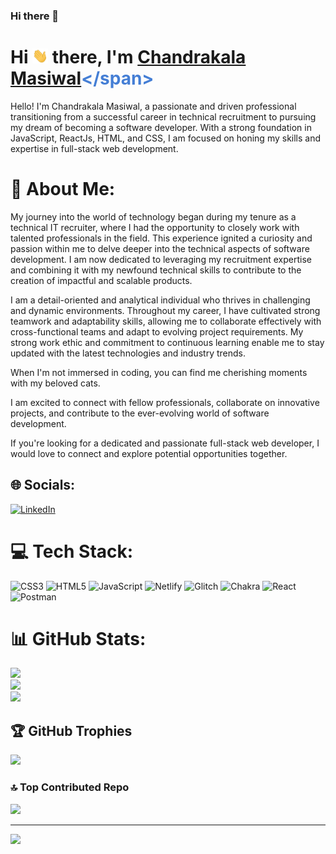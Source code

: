### Hi there 👋

# Hi <img src="https://raw.githubusercontent.com/ABSphreak/ABSphreak/master/gifs/Hi.gif" width="25"> there, I'm <span style="color: #447ED5">[Chandrakala Masiwal]("https://github.com/chandrakalaM08/chandrakalaM08.github.io")</span>

Hello! I'm Chandrakala Masiwal, a passionate and driven professional transitioning from a successful career in technical recruitment to pursuing my dream of becoming a software developer. With a strong foundation in JavaScript, ReactJs, HTML, and CSS, I am focused on honing my skills and expertise in full-stack web development.

# 💫 About Me:
My journey into the world of technology began during my tenure as a technical IT recruiter, where I had the opportunity to closely work with talented professionals in the field. This experience ignited a curiosity and passion within me to delve deeper into the technical aspects of software development. I am now dedicated to leveraging my recruitment expertise and combining it with my newfound technical skills to contribute to the creation of impactful and scalable products.

I am a detail-oriented and analytical individual who thrives in challenging and dynamic environments. Throughout my career, I have cultivated strong teamwork and adaptability skills, allowing me to collaborate effectively with cross-functional teams and adapt to evolving project requirements. My strong work ethic and commitment to continuous learning enable me to stay updated with the latest technologies and industry trends.

When I'm not immersed in coding, you can find me cherishing moments with my beloved cats.

I am excited to connect with fellow professionals, collaborate on innovative projects, and contribute to the ever-evolving world of software development. 

If you're looking for a dedicated and passionate full-stack web developer, I would love to connect and explore potential opportunities together.


## 🌐 Socials:
[![LinkedIn](https://img.shields.io/badge/LinkedIn-%230077B5.svg?logo=linkedin&logoColor=white)](https://linkedin.com/in/https://www.linkedin.com/in/masiwal-chandrakala/) 

# 💻 Tech Stack:
![CSS3](https://img.shields.io/badge/css3-%231572B6.svg?style=plastic&logo=css3&logoColor=white) ![HTML5](https://img.shields.io/badge/html5-%23E34F26.svg?style=plastic&logo=html5&logoColor=white) ![JavaScript](https://img.shields.io/badge/javascript-%23323330.svg?style=plastic&logo=javascript&logoColor=%23F7DF1E) ![Netlify](https://img.shields.io/badge/netlify-%23000000.svg?style=plastic&logo=netlify&logoColor=#00C7B7) ![Glitch](https://img.shields.io/badge/glitch-%233333FF.svg?style=plastic&logo=glitch&logoColor=white) ![Chakra](https://img.shields.io/badge/chakra-%234ED1C5.svg?style=plastic&logo=chakraui&logoColor=white) ![React](https://img.shields.io/badge/react-%2320232a.svg?style=plastic&logo=react&logoColor=%2361DAFB) ![Postman](https://img.shields.io/badge/Postman-FF6C37?style=plastic&logo=postman&logoColor=white)
# 📊 GitHub Stats:
![](https://github-readme-stats.vercel.app/api?username=chandrakalaM08&theme=dark&hide_border=false&include_all_commits=true&count_private=true)<br/>
![](https://github-readme-streak-stats.herokuapp.com/?user=chandrakalaM08&theme=dark&hide_border=false)<br/>
![](https://github-readme-stats.vercel.app/api/top-langs/?username=chandrakalaM08&theme=dark&hide_border=false&include_all_commits=true&count_private=true&layout=compact)

## 🏆 GitHub Trophies
![](https://github-profile-trophy.vercel.app/?username=chandrakalaM08&theme=darkhub&no-frame=true&no-bg=false&margin-w=4)

### 🔝 Top Contributed Repo
![](https://github-contributor-stats.vercel.app/api?username=chandrakalaM08&limit=5&theme=dark&combine_all_yearly_contributions=true)

---
[![](https://visitcount.itsvg.in/api?id=chandrakalaM08&icon=8&color=0)](https://visitcount.itsvg.in)

<!-- Proudly created with GPRM ( https://gprm.itsvg.in ) -->
